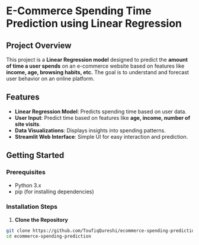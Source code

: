 # E-Commerce Spending Time Prediction using Linear Regression

## Project Overview
This project is a **Linear Regression model** designed to predict the **amount of time a user spends** on an e-commerce website based on features like **income, age, browsing habits, etc.** The goal is to understand and forecast user behavior on an online platform.

## Features
- **Linear Regression Model**: Predicts spending time based on user data.
- **User Input**: Predict time based on features like **age, income, number of site visits**.
- **Data Visualizations**: Displays insights into spending patterns.
- **Streamlit Web Interface**: Simple UI for easy interaction and prediction.

## Getting Started

### Prerequisites
- Python 3.x
- pip (for installing dependencies)

### Installation Steps

1. **Clone the Repository**  
```bash
git clone https://github.com/ToufiqQureshi/ecommerce-spending-prediction.git
cd ecommerce-spending-prediction
